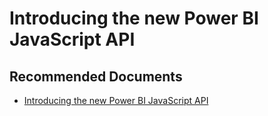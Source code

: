  <properties
	pageTitle="power bi javascript api"
	description="power bi javascript api"
	service="microsoft.PowerBIDedicated"
	resource="capacities"
	authors="pjfreitas"
	ms.author="pfreitas"	
	displayOrder="550"
	selfHelpType="generic"
	supportTopicIds="32628132"
	productPesIds="16334"
	cloudEnvironments="public, MoonCake, fairfax, usnat, ussec" 
	articleId="14158f75-cbe9-9671-73da-f7c49e7ce1d7"
	ownershipId="PowerBI_PowerBI"
/>

# Introducing the new Power BI JavaScript API

## **Recommended Documents**

* [Introducing the new Power BI JavaScript API](https://powerbi.microsoft.com/blog/intro-pbi-js-api/)

